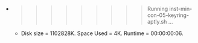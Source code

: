 * >>>>>>>>> Running inst-min-con-05-keyring-aptly.sh ...
  * Disk size = 1102828K. Space Used = 4K. Runtime = 00:00:00:06.
